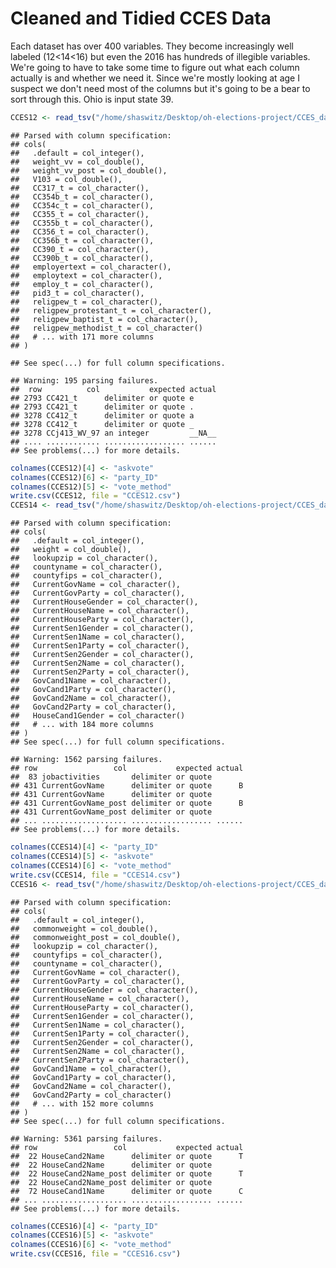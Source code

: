 Cleaned and Tidied CCES Data
================

Each dataset has over 400 variables. They become increasingly well labeled (12&lt;14&lt;16) but even the 2016 has hundreds of illegible variables. We're going to have to take some time to figure out what each column actually is and whether we need it. Since we're mostly looking at age I suspect we don't need most of the columns but it's going to be a bear to sort through this. Ohio is input state 39.

``` r
CCES12 <- read_tsv("/home/shaswitz/Desktop/oh-elections-project/CCES_data/CCES12.tab") %>% mutate(age = 2017-(birthyr)) %>% select(StateAbbr, age, votereg, CC401, CC403, CC350) %>% filter(StateAbbr == "OH") 
```

    ## Parsed with column specification:
    ## cols(
    ##   .default = col_integer(),
    ##   weight_vv = col_double(),
    ##   weight_vv_post = col_double(),
    ##   V103 = col_double(),
    ##   CC317_t = col_character(),
    ##   CC354b_t = col_character(),
    ##   CC354c_t = col_character(),
    ##   CC355_t = col_character(),
    ##   CC355b_t = col_character(),
    ##   CC356_t = col_character(),
    ##   CC356b_t = col_character(),
    ##   CC390_t = col_character(),
    ##   CC390b_t = col_character(),
    ##   employertext = col_character(),
    ##   employtext = col_character(),
    ##   employ_t = col_character(),
    ##   pid3_t = col_character(),
    ##   religpew_t = col_character(),
    ##   religpew_protestant_t = col_character(),
    ##   religpew_baptist_t = col_character(),
    ##   religpew_methodist_t = col_character()
    ##   # ... with 171 more columns
    ## )

    ## See spec(...) for full column specifications.

    ## Warning: 195 parsing failures.
    ##  row          col           expected actual
    ## 2793 CC421_t      delimiter or quote e     
    ## 2793 CC421_t      delimiter or quote .     
    ## 3278 CC412_t      delimiter or quote a     
    ## 3278 CC412_t      delimiter or quote _     
    ## 3278 CCj413_WV_97 an integer         __NA__
    ## .... ............ .................. ......
    ## See problems(...) for more details.

``` r
colnames(CCES12)[4] <- "askvote"
colnames(CCES12)[6] <- "party_ID"
colnames(CCES12)[5] <- "vote_method"
write.csv(CCES12, file = "CCES12.csv")
CCES14 <- read_tsv("/home/shaswitz/Desktop/oh-elections-project/CCES_data/CCES14.tab") %>% mutate(age = 2017-(birthyr)) %>% select(StateAbbr, age, votereg, pid3, CC401, CC403) %>% filter(StateAbbr == "OH")
```

    ## Parsed with column specification:
    ## cols(
    ##   .default = col_integer(),
    ##   weight = col_double(),
    ##   lookupzip = col_character(),
    ##   countyname = col_character(),
    ##   countyfips = col_character(),
    ##   CurrentGovName = col_character(),
    ##   CurrentGovParty = col_character(),
    ##   CurrentHouseGender = col_character(),
    ##   CurrentHouseName = col_character(),
    ##   CurrentHouseParty = col_character(),
    ##   CurrentSen1Gender = col_character(),
    ##   CurrentSen1Name = col_character(),
    ##   CurrentSen1Party = col_character(),
    ##   CurrentSen2Gender = col_character(),
    ##   CurrentSen2Name = col_character(),
    ##   CurrentSen2Party = col_character(),
    ##   GovCand1Name = col_character(),
    ##   GovCand1Party = col_character(),
    ##   GovCand2Name = col_character(),
    ##   GovCand2Party = col_character(),
    ##   HouseCand1Gender = col_character()
    ##   # ... with 184 more columns
    ## )
    ## See spec(...) for full column specifications.

    ## Warning: 1562 parsing failures.
    ## row                 col           expected actual
    ##  83 jobactivities       delimiter or quote       
    ## 431 CurrentGovName      delimiter or quote      B
    ## 431 CurrentGovName      delimiter or quote       
    ## 431 CurrentGovName_post delimiter or quote      B
    ## 431 CurrentGovName_post delimiter or quote       
    ## ... ................... .................. ......
    ## See problems(...) for more details.

``` r
colnames(CCES14)[4] <- "party_ID"
colnames(CCES14)[5] <- "askvote"
colnames(CCES14)[6] <- "vote_method"
write.csv(CCES14, file = "CCES14.csv")
CCES16 <- read_tsv("/home/shaswitz/Desktop/oh-elections-project/CCES_data/CCES16.tab") %>% mutate(age = 2017-(birthyr)) %>% select(inputstate, votereg, age, CC16_421a, CC16_401, CC16_403) %>% filter(inputstate == "39")
```

    ## Parsed with column specification:
    ## cols(
    ##   .default = col_integer(),
    ##   commonweight = col_double(),
    ##   commonweight_post = col_double(),
    ##   lookupzip = col_character(),
    ##   countyfips = col_character(),
    ##   countyname = col_character(),
    ##   CurrentGovName = col_character(),
    ##   CurrentGovParty = col_character(),
    ##   CurrentHouseGender = col_character(),
    ##   CurrentHouseName = col_character(),
    ##   CurrentHouseParty = col_character(),
    ##   CurrentSen1Gender = col_character(),
    ##   CurrentSen1Name = col_character(),
    ##   CurrentSen1Party = col_character(),
    ##   CurrentSen2Gender = col_character(),
    ##   CurrentSen2Name = col_character(),
    ##   CurrentSen2Party = col_character(),
    ##   GovCand1Name = col_character(),
    ##   GovCand1Party = col_character(),
    ##   GovCand2Name = col_character(),
    ##   GovCand2Party = col_character()
    ##   # ... with 152 more columns
    ## )
    ## See spec(...) for full column specifications.

    ## Warning: 5361 parsing failures.
    ## row                 col           expected actual
    ##  22 HouseCand2Name      delimiter or quote      T
    ##  22 HouseCand2Name      delimiter or quote       
    ##  22 HouseCand2Name_post delimiter or quote      T
    ##  22 HouseCand2Name_post delimiter or quote       
    ##  72 HouseCand1Name      delimiter or quote      C
    ## ... ................... .................. ......
    ## See problems(...) for more details.

``` r
colnames(CCES16)[4] <- "party_ID"
colnames(CCES16)[5] <- "askvote"
colnames(CCES16)[6] <- "vote_method"
write.csv(CCES16, file = "CCES16.csv")
```
